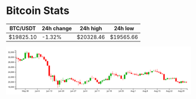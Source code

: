 # Bitcoin Stats

BTC/USDT|24h change|24h high|24h low|
|---|---|---|---|
|$19825.10|-1.32%|$20328.46|$19565.66|

<img src="./chart.svg">
